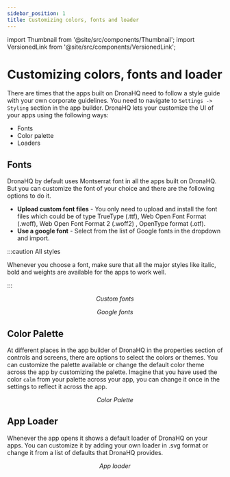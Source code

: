 ```yaml
---
sidebar_position: 1
title: Customizing colors, fonts and loader
---
```


import Thumbnail from '@site/src/components/Thumbnail';
import VersionedLink from '@site/src/components/VersionedLink';

# Customizing colors, fonts and loader

There are times that the apps built on DronaHQ need to follow a style guide with your own corporate guidelines. You need to navigate to `Settings -> Styling` section in the app builder.
DronaHQ lets your customize the UI of your apps using the following ways:
- Fonts
- Color palette
- Loaders

## Fonts

DronaHQ by default uses Montserrat font in all the apps built on DronaHQ. But you can customize the font of your choice and there are the following options to do it.

- **Upload custom font files** - You only need to upload and install the font files which could be of type TrueType (.ttf), Web Open Font Format (.woff), Web Open Font Format 2 (.woff2) , OpenType format (.otf).
- **Use a google font** - Select from the list of Google fonts in the dropdown and import.

:::caution All styles

Whenever you choose a font, make sure that all the major styles like italic, bold and weights are available for the apps to work well.

:::

<figure>
  <Thumbnail src="/img/building-apps-concepts/fonts-colors-loaders/custom-fonts.png" alt="Custom fonts" width='100%'/>
  <figcaption align = "center"><i>Custom fonts</i></figcaption>
</figure>

<figure>
  <Thumbnail src="/img/building-apps-concepts/fonts-colors-loaders/google-fonts.png" alt="Google fonts" width='100%'/>
  <figcaption align = "center"><i>Google fonts</i></figcaption>
</figure>

## Color Palette

At different places in the app builder of DronaHQ in the properties section of controls and screens, there are options to select the colors or themes. You can customize the palette available or change the default color theme across the app by customizing the palette. Imagine that you have used the color `calm` from your palette across your app, you can change it once in the settings to reflect it across the app.

<figure>
  <Thumbnail src="/img/building-apps-concepts/fonts-colors-loaders/color-palette.png" alt="Color Palette" width='100%'/>
  <figcaption align = "center"><i>Color Palette</i></figcaption>
</figure>

## App Loader

Whenever the app opens it shows a default loader of DronaHQ on your apps. You can customize it by adding your own loader in .svg format or change it from a list of defaults that DronaHQ provides. 

<figure>
  <Thumbnail src="/img/building-apps-concepts/fonts-colors-loaders/app-loader.png" alt="App loader" width='100%'/>
  <figcaption align = "center"><i>App loader</i></figcaption>
</figure>
